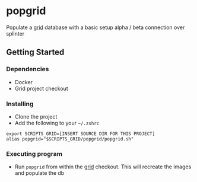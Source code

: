 # popgrid

Populate a [grid](https://github.com/hyperledger/grid) database with a basic setup alpha / beta connection over splinter

## Getting Started

### Dependencies

* Docker
* Grid project checkout

### Installing

* Clone the project
* Add the following to your `~/.zshrc`
```
export SCRIPTS_GRID=[INSERT SOURCE DIR FOR THIS PROJECT]
alias popgrid="$SCRIPTS_GRID/popgrid/popgrid.sh"
```

### Executing program

* Run `popgrid` from within the [grid](https://github.com/hyperledger/grid) checkout. This will recreate the images and populate the db
